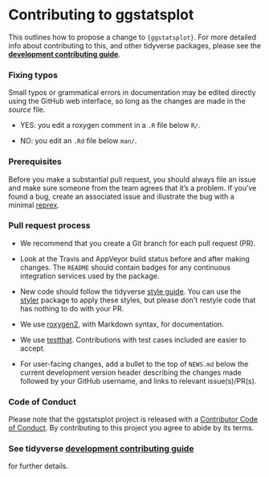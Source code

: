 # Contributing to ggstatsplot

This outlines how to propose a change to `{ggstatsplot}`. For more detailed info
about contributing to this, and other tidyverse packages, please see the
[**development contributing guide**](https://rstd.io/tidy-contrib).

### Fixing typos

Small typos or grammatical errors in documentation may be edited directly using
the GitHub web interface, so long as the changes are made in the _source_ file.

* YES: you edit a roxygen comment in a `.R` file below `R/`.

* NO: you edit an `.Rd` file below `man/`.

### Prerequisites

Before you make a substantial pull request, you should always file an issue and
make sure someone from the team agrees that it’s a problem. If you’ve found a
bug, create an associated issue and illustrate the bug with a minimal
[reprex](https://www.tidyverse.org/help/#reprex).

### Pull request process

* We recommend that you create a Git branch for each pull request (PR).

* Look at the Travis and AppVeyor build status before and after making changes.
  The `README` should contain badges for any continuous integration services
  used by the package.

* New code should follow the tidyverse [style
  guide](http://style.tidyverse.org). You can use the
  [styler](https://CRAN.R-project.org/package=styler) package to apply these
  styles, but please don't restyle code that has nothing to do with your PR.

* We use [roxygen2](https://cran.r-project.org/package=roxygen2), with Markdown
  syntax, for documentation.

* We use [testthat](https://cran.r-project.org/package=testthat). Contributions
  with test cases included are easier to accept.

* For user-facing changes, add a bullet to the top of `NEWS.md` below the
  current development version header describing the changes made followed by
  your GitHub username, and links to relevant issue(s)/PR(s).

### Code of Conduct

Please note that the ggstatsplot project is released with a [Contributor Code of
Conduct](CODE_OF_CONDUCT.md). By contributing to this project you agree to abide
by its terms.

### See tidyverse [development contributing guide](https://rstd.io/tidy-contrib)
for further details.
